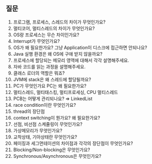 ## 질문

1. 프로그램, 프로세스, 스레드의 차이가 무엇인가요?
2. 멀티코어, 멀티스레드의 차이가 무엇인가요?
3. OS랑 프로세스는 무슨 차이인가요?
4. Interrupt가 무엇인가요?
5. OS가 왜 필요한가요? 그냥 Application이 디스크에 접근하면 안되나요?
6. Java 실행 환경은 왜 OS에 구애 받지 않을까요?
7. 프로세스에 할당되는 메모리 영역에 대해서 각각 설명해주세요.
8. 자바 코드를 읽는 과정을 설명해주세요.
9. 클래스 로더의 역할은 뭐죠?
10. JVM에 stack은 왜 스레드에 할당될까요?
11. PC가 무엇인가요 PC는 왜 필요한가요?
12. 멀티스레드, 멀티태스킹, 멀티프로세싱, CPU 멀티스레드
13. PCB는 어떻게 관리되나요? ⇒ LinkedList
14. race condition이란 무엇인가요?
15. thread의 장단점
16. context switching이 뭔가요? 왜 필요한가요?
17. 선점, 비선점 스케쥴링이 무엇인가요?
18. 가상메모리가 무엇인가요?
19. 교착상태, 기아상태란 무엇인가요?
20. 페이징과 세그먼테이션의 차이점과 각각의 장단점이 무엇인가요?
21. Blocking/Non-blocking은 무엇인가요?
22. Synchronous/Asynchronous은 무엇인가요?